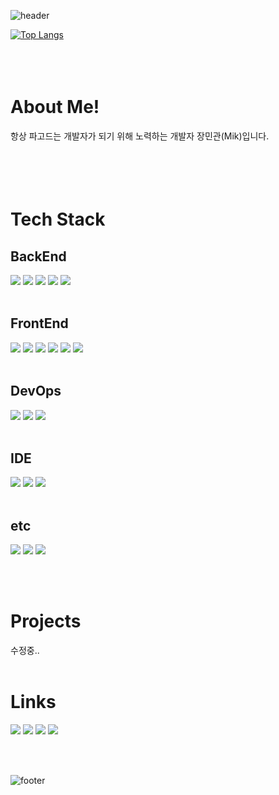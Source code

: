 <!--헤더-->
![header](https://capsule-render.vercel.app/api?type=waving&color=8cb1ff&height=300&section=header&text=MIK`s%20GitHub&fontSize=70&fontColor=ffffff&fontAlignY=40)
<!--헤더-->
<!--내용-->
[![Top Langs](https://github-readme-stats.vercel.app/api/top-langs/?username=mgjang8428&layout=compact)](https://github.com/anuraghazra/github-readme-stats)   
<br/>
<br/>
<br/>
<!--간단 소개-->
# About Me!
항상 파고드는 개발자가 되기 위해 노력하는 개발자 장민관(Mik)입니다.
<br/>
<br/>
<br/>
<br/>
<br/>
<!--간단 소개-->

<!--보유 기술-->
# Tech Stack
## BackEnd
<img src="https://img.shields.io/badge/java-20232a.svg?style=for-the-badge&logo=coffeescript&logoColor=3A75B0" /> <img src="https://img.shields.io/badge/spring-20232a.svg?style=for-the-badge&logo=spring&logoColor=#6DB33F" /> <img src="https://img.shields.io/badge/springboot-20232a.svg?style=for-the-badge&logo=springboot&logoColor=#6DB33F" /> <img src="https://img.shields.io/badge/sql-20232a.svg?style=for-the-badge&logo=amazondocumentdb&logoColor=FFFFFF" /> <img src="https://img.shields.io/badge/jsp-20232a.svg?style=for-the-badge&logo=coffeescript&logoColor=3A75B0" />
<br/>
<br/>
## FrontEnd
<img src="https://img.shields.io/badge/html5-20232a.svg?style=for-the-badge&logo=html5&logoColor=E34F26" /> <img src="https://img.shields.io/badge/css3-20232a.svg?style=for-the-badge&logo=css3&logoColor=1572B6" /> <img src="https://img.shields.io/badge/javascript-20232a.svg?style=for-the-badge&logo=javascript&logoColor=F7DF1E" /> <img src="https://img.shields.io/badge/react-20232a.svg?style=for-the-badge&logo=react&logoColor=61DAFB" /> <img src="https://img.shields.io/badge/reactnative-20232a.svg?style=for-the-badge&logo=react&logoColor=61DAFB" /> <img src="https://img.shields.io/badge/android-20232a.svg?style=for-the-badge&logo=android&logoColor=#34A853" />
<br/>
<br/>
## DevOps
<img src="https://img.shields.io/badge/docker-20232a.svg?style=for-the-badge&logo=docker&logoColor=2496ED" /> <img src="https://img.shields.io/badge/jenkins-20232a.svg?style=for-the-badge&logo=jenkins&logoColor=D24939" /> <img src="https://img.shields.io/badge/redis-20232a.svg?style=for-the-badge&logo=redis&logoColor=FF4438" />
<br/>
<br/>
## IDE
<img src="https://img.shields.io/badge/intellij-20232a.svg?style=for-the-badge&logo=intellijidea&logoColor=FFFFFF" /> <img src="https://img.shields.io/badge/vscode-20232a.svg?style=for-the-badge&logo=v&logoColor=0077FF" /> <img src="https://img.shields.io/badge/arduino-20232a.svg?style=for-the-badge&logo=arduino&logoColor=00878F" />
<br/>
<br/>
## etc
<img src="https://img.shields.io/badge/linux-20232a.svg?style=for-the-badge&logo=linux&logoColor=FCC624" /> <img src="https://img.shields.io/badge/arduino-20232a.svg?style=for-the-badge&logo=arduino&logoColor=00878F" /> <img src="https://img.shields.io/badge/git-20232a.svg?style=for-the-badge&logo=git&logoColor=#F05032" />
<!--보유 기술-->
<br/>
<br/>

<!--주요 프로젝트-->
# Projects
수정중..
<br/>
<br/>
<!--주요 프로젝트-->

<!--링크-->
# Links  
<a href="https://mgjang8428.github.io"><img src="https://img.shields.io/badge/blog-20232a.svg?style=for-the-badge&logo=github&logoColor=ffffff"/></a> <a href="https://github.com/mgjang8428"><img src="https://img.shields.io/badge/github-20232a.svg?style=for-the-badge&logo=github&logoColor=ffffff"/></a> <img src="https://img.shields.io/badge/info-20232a.svg?style=for-the-badge&logo=instapaper&logoColor=0098FF&link=https://github.com/mgjang8428" /> <a href="mailto:mgjang8428@gmail.com"><img src="https://img.shields.io/badge/email-20232a.svg?style=for-the-badge&logo=gmail&logoColor=EA4335"/></a>
<!--링크-->
<!--내용-->
<br/>
<br/>


<!--푸터-->
![footer](https://capsule-render.vercel.app/api?type=waving&color=8cb1ff&height=90&section=footer)
<!--푸터-->

